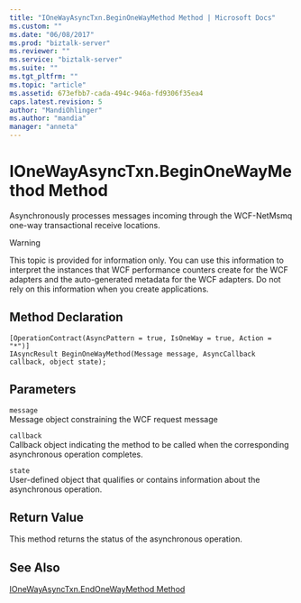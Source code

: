 ```yaml
---
title: "IOneWayAsyncTxn.BeginOneWayMethod Method | Microsoft Docs"
ms.custom: ""
ms.date: "06/08/2017"
ms.prod: "biztalk-server"
ms.reviewer: ""
ms.service: "biztalk-server"
ms.suite: ""
ms.tgt_pltfrm: ""
ms.topic: "article"
ms.assetid: 673efbb7-cada-494c-946a-fd9306f35ea4
caps.latest.revision: 5
author: "MandiOhlinger"
ms.author: "mandia"
manager: "anneta"
---
```

# IOneWayAsyncTxn.BeginOneWayMethod Method
Asynchronously processes messages incoming through the WCF-NetMsmq one-way transactional receive locations.  
  
> [!WARNING]
>  This topic is provided for information only. You can use this information to interpret the instances that WCF performance counters create for the WCF adapters and the auto-generated metadata for the WCF adapters. Do not rely on this information when you create applications.  
  
## Method Declaration  
  
```  
[OperationContract(AsyncPattern = true, IsOneWay = true, Action = "*")]  
IAsyncResult BeginOneWayMethod(Message message, AsyncCallback callback, object state);  
```  
  
## Parameters  
 `message`  
 Message object constraining the WCF request message  
  
 `callback`  
 Callback object indicating the method to be called when the corresponding asynchronous operation completes.  
  
 `state`  
 User-defined object that qualifies or contains information about the asynchronous operation.  
  
## Return Value  
 This method returns the status of the asynchronous operation.  
  
## See Also  
 [IOneWayAsyncTxn.EndOneWayMethod Method](../core/ionewayasynctxn-endonewaymethod-method.md)
